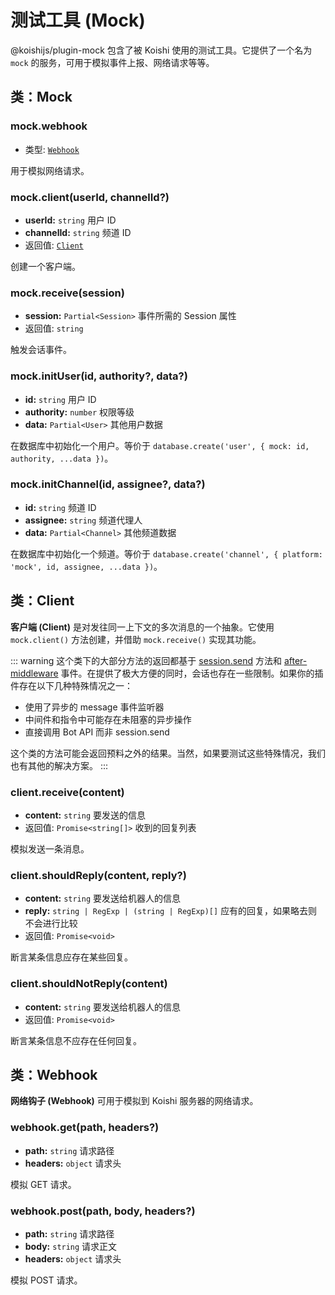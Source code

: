 # 测试工具 (Mock)

@koishijs/plugin-mock 包含了被 Koishi 使用的测试工具。它提供了一个名为 `mock` 的服务，可用于模拟事件上报、网络请求等等。

## 类：Mock

### mock.webhook

- 类型: [`Webhook`](#类-webhook)

用于模拟网络请求。

### mock.client(userId, channelId?)

- **userId:** `string` 用户 ID
- **channelId:** `string` 频道 ID
- 返回值: [`Client`](#类-client)

创建一个客户端。

### mock.receive(session)

- **session:** `Partial<Session>` 事件所需的 Session 属性
- 返回值: `string`

触发会话事件。

### mock.initUser(id, authority?, data?)

- **id:** `string` 用户 ID
- **authority:** `number` 权限等级
- **data:** `Partial<User>` 其他用户数据

在数据库中初始化一个用户。等价于 `database.create('user', { mock: id, authority, ...data })`。

### mock.initChannel(id, assignee?, data?)

- **id:** `string` 频道 ID
- **assignee:** `string` 频道代理人
- **data:** `Partial<Channel>` 其他频道数据

在数据库中初始化一个频道。等价于 `database.create('channel', { platform: 'mock', id, assignee, ...data })`。

## 类：Client

**客户端 (Client)** 是对发往同一上下文的多次消息的一个抽象。它使用 `mock.client()` 方法创建，并借助 `mock.receive()` 实现其功能。

::: warning
这个类下的大部分方法的返回都基于 [session.send](./session.md#session-send) 方法和 [after-middleware](./events.md#事件：after-middleware) 事件。在提供了极大方便的同时，会话也存在一些限制。如果你的插件存在以下几种特殊情况之一：

- 使用了异步的 message 事件监听器
- 中间件和指令中可能存在未阻塞的异步操作
- 直接调用 Bot API 而非 session.send

这个类的方法可能会返回预料之外的结果。当然，如果要测试这些特殊情况，我们也有其他的解决方案。
:::

### client.receive(content)

- **content:** `string` 要发送的信息
- 返回值: `Promise<string[]>` 收到的回复列表

模拟发送一条消息。

### client.shouldReply(content, reply?)

- **content:** `string` 要发送给机器人的信息
- **reply:** `string | RegExp | (string | RegExp)[]` 应有的回复，如果略去则不会进行比较
- 返回值: `Promise<void>`

断言某条信息应存在某些回复。

### client.shouldNotReply(content)

- **content:** `string` 要发送给机器人的信息
- 返回值: `Promise<void>`

断言某条信息不应存在任何回复。

## 类：Webhook

**网络钩子 (Webhook)** 可用于模拟到 Koishi 服务器的网络请求。

### webhook.get(path, headers?)

- **path:** `string` 请求路径
- **headers:** `object` 请求头

模拟 GET 请求。

### webhook.post(path, body, headers?)

- **path:** `string` 请求路径
- **body:** `string` 请求正文
- **headers:** `object` 请求头

模拟 POST 请求。
